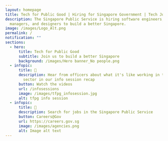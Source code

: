 ```yaml
---
layout: homepage
title: Tech for Public Good | Hiring for Singapore Government | Tech Jobs
description: The Singapore Public Service is hiring software engineers, product
  managers, and designers to build a better Singapore.
image: /images/Logo_Alt.png
permalink: /
notification: ""
sections:
  - hero:
      title: Tech for Public Good
      subtitle: Join us to build a better Singapore
      background: /images/Hero banner_No people.png
  - infopic:
      title: 💬
      description: Hear from officers about what it's like working in the public
        sector in our info session recap
      button: Watch the videos
      url: /infosessions
      image: /images/tfpg_infosession.jpg
      alt: tfpg info session
  - infopic:
      title: 💼
      description: Search for jobs in the Singapore Public Service
      button: Careers@Gov
      url: https://careers.gov.sg
      image: /images/agencies.png
      alt: Image alt text
---
```

